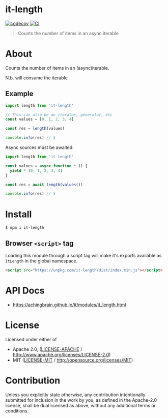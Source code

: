 # it-length

[![codecov](https://img.shields.io/codecov/c/github/achingbrain/it.svg?style=flat-square)](https://codecov.io/gh/achingbrain/it)
[![CI](https://img.shields.io/github/actions/workflow/status/achingbrain/it/js-test-and-release.yml?branch=main\&style=flat-square)](https://github.com/achingbrain/it/actions/workflows/js-test-and-release.yml?query=branch%3Amain)

> Counts the number of items in an async iterable

# About

<!--

!IMPORTANT!

Everything in this README between "# About" and "# Install" is automatically
generated and will be overwritten the next time the doc generator is run.

To make changes to this section, please update the @packageDocumentation section
of src/index.js or src/index.ts

To experiment with formatting, please run "npm run docs" from the root of this
repo and examine the changes made.

-->

Counts the number of items in an (async)iterable.

N.b. will consume the iterable

## Example

```javascript
import length from 'it-length'

// This can also be an iterator, generator, etc
const values = [0, 1, 2, 3, 4]

const res = length(values)

console.info(res) // 5
```

Async sources must be awaited:

```javascript
import length from 'it-length'

const values = async function * () {
  yield * [0, 1, 2, 3, 4]
}

const res = await length(values())

console.info(res) // 5
```

# Install

```console
$ npm i it-length
```

## Browser `<script>` tag

Loading this module through a script tag will make it's exports available as `ItLength` in the global namespace.

```html
<script src="https://unpkg.com/it-length/dist/index.min.js"></script>
```

# API Docs

- <https://achingbrain.github.io/it/modules/it_length.html>

# License

Licensed under either of

- Apache 2.0, ([LICENSE-APACHE](https://github.com/achingbrain/it/blob/main/packages/it-length/LICENSE-APACHE) / <http://www.apache.org/licenses/LICENSE-2.0>)
- MIT ([LICENSE-MIT](https://github.com/achingbrain/it/blob/main/packages/it-length/LICENSE-MIT) / <http://opensource.org/licenses/MIT>)

# Contribution

Unless you explicitly state otherwise, any contribution intentionally submitted for inclusion in the work by you, as defined in the Apache-2.0 license, shall be dual licensed as above, without any additional terms or conditions.
